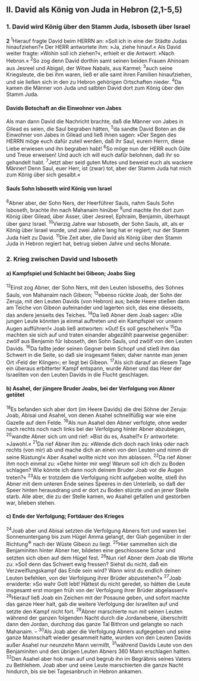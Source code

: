 ## II. David als König von Juda in Hebron (2,1-5,5)

### 1. David wird König über den Stamm Juda, Isboseth über Israel

__2__
<sup>1</sup>Hierauf fragte David beim HERRN an: »Soll ich in eine der Städte Judas hinaufziehen?« Der HERR antwortete ihm: »Ja, ziehe hinauf.« Als David weiter fragte: »Wohin soll ich ziehen?«, erhielt er die Antwort: »Nach Hebron.«
<sup>2</sup>So zog denn David dorthin samt seinen beiden Frauen Ahinoam aus Jesreel und Abigail, der Witwe Nabals, aus Karmel;
<sup>3</sup>auch seine Kriegsleute, die bei ihm waren, ließ er alle samt ihren Familien hinaufziehen, und sie ließen sich in den zu Hebron gehörigen Ortschaften nieder.
<sup>4</sup>Da kamen die Männer von Juda und salbten David dort zum König über den Stamm Juda.

#### Davids Botschaft an die Einwohner von Jabes

Als man dann David die Nachricht brachte, daß die Männer von Jabes in Gilead es seien, die Saul begraben hätten,
<sup>5</sup>da sandte David Boten an die Einwohner von Jabes in Gilead und ließ ihnen sagen: »Der Segen des HERRN möge euch dafür zuteil werden, daß ihr Saul, eurem Herrn, diese Liebe erwiesen und ihn begraben habt!
<sup>6</sup>So möge nun der HERR euch Güte und Treue erweisen! Und auch ich will euch dafür belohnen, daß ihr so gehandelt habt.
<sup>7</sup>Jetzt aber seid guten Mutes und beweist euch als wackere Männer! Denn Saul, euer Herr, ist (zwar) tot, aber der Stamm Juda hat mich zum König über sich gesalbt.«

#### Sauls Sohn Isboseth wird König von Israel

<sup>8</sup>Abner aber, der Sohn Ners, der Heerführer Sauls, nahm Sauls Sohn Isboseth, brachte ihn nach Mahanaim hinüber
<sup>9</sup>und machte ihn dort zum König über Gilead, über Asser, über Jesreel, Ephraim, Benjamin, überhaupt über ganz Israel.
<sup>10</sup>Vierzig Jahre war Isboseth, der Sohn Sauls, alt, als er König über Israel wurde, und zwei Jahre lang hat er regiert; nur der Stamm Juda hielt zu David.
<sup>11</sup>Die Zeit aber, die David als König über den Stamm Juda in Hebron regiert hat, betrug sieben Jahre und sechs Monate.

### 2. Krieg zwischen David und Isboseth

#### a) Kampfspiel und Schlacht bei Gibeon; Joabs Sieg

<sup>12</sup>Einst zog Abner, der Sohn Ners, mit den Leuten Isboseths, des Sohnes Sauls, von Mahanaim nach Gibeon;
<sup>13</sup>ebenso rückte Joab, der Sohn der Zeruja, mit den Leuten Davids (von Hebron) aus; beide Heere stießen dann am Teiche von Gibeon aufeinander und lagerten sich, das eine diesseits, das andere jenseits des Teiches.
<sup>14</sup>Da ließ Abner dem Joab sagen: »Die jungen Leute könnten ja einmal auftreten und ein Kampfspiel vor unsern Augen aufführen!« Joab ließ antworten: »Gut! Es soll geschehen!«
<sup>15</sup>Da machten sie sich auf und traten einander abgezählt paarweise gegenüber: zwölf aus Benjamin für Isboseth, den Sohn Sauls, und zwölf von den Leuten Davids.
<sup>16</sup>Da faßte jeder seinen Gegner beim Schopf und stieß ihm das Schwert in die Seite, so daß sie insgesamt fielen; daher nannte man jenen Ort ›Feld der Klingen‹; er liegt bei Gibeon.
<sup>17</sup>Als sich darauf an diesem Tage ein überaus erbitterter Kampf entspann, wurde Abner und das Heer der Israeliten von den Leuten Davids in die Flucht geschlagen.

#### b) Asahel, der jüngere Bruder Joabs, bei der Verfolgung von Abner getötet

<sup>18</sup>Es befanden sich aber dort (im Heere Davids) die drei Söhne der Zeruja: Joab, Abisai und Asahel, von denen Asahel schnellfüßig war wie eine Gazelle auf dem Felde.
<sup>19</sup>Als nun Asahel den Abner verfolgte, ohne weder nach rechts noch nach links bei der Verfolgung hinter Abner abzubiegen,
<sup>20</sup>wandte Abner sich um und rief: »Bist du es, Asahel?« Er antwortete: »Jawohl.«
<sup>21</sup>Da rief Abner ihm zu: »Wende dich doch nach links oder nach rechts (von mir) ab und mache dich an einen von den Leuten und nimm dir seine Rüstung!« Aber Asahel wollte nicht von ihm ablassen.
<sup>22</sup>Da rief Abner ihm noch einmal zu: »Gehe hinter mir weg! Warum soll ich dich zu Boden schlagen? Wie könnte ich dann noch deinem Bruder Joab vor die Augen treten?«
<sup>23</sup>Als er trotzdem die Verfolgung nicht aufgeben wollte, stieß ihn Abner mit dem unteren Ende seines Speeres in den Unterleib, so daß der Speer hinten herausdrang und er dort zu Boden stürzte und an jener Stelle starb. Alle aber, die zu der Stelle kamen, wo Asahel gefallen und gestorben war, blieben stehen.

#### c) Ende der Verfolgung; Fortdauer des Krieges

<sup>24</sup>Joab aber und Abisai setzten die Verfolgung Abners fort und waren bei Sonnenuntergang bis zum Hügel Amma gelangt, der Giah gegenüber in der Richtung<sup title="oder: am Wege">&#x2732;</sup> nach der Wüste Gibeon zu liegt.
<sup>25</sup>Hier sammelten sich die Benjaminiten hinter Abner her, bildeten eine geschlossene Schar und setzten sich oben auf dem Hügel fest.
<sup>26</sup>Nun rief Abner dem Joab die Worte zu: »Soll denn das Schwert ewig fressen? Siehst du nicht, daß ein Verzweiflungskampf das Ende sein wird? Wann wirst du endlich deinen Leuten befehlen, von der Verfolgung ihrer Brüder abzustehen?«
<sup>27</sup>Joab erwiderte: »So wahr Gott lebt! Hättest du nicht geredet, so hätten die Leute insgesamt erst morgen früh von der Verfolgung ihrer Brüder abgelassen!«
<sup>28</sup>Hierauf ließ Joab ein Zeichen mit der Posaune geben, und sofort machte das ganze Heer halt, gab die weitere Verfolgung der Israeliten auf und setzte den Kampf nicht fort.
<sup>29</sup>Abner marschierte nun mit seinen Leuten während der ganzen folgenden Nacht durch die Jordanebene, überschritt dann den Jordan, durchzog das ganze Tal Bithron und gelangte so nach Mahanaim. –
<sup>30</sup>Als Joab aber die Verfolgung Abners aufgegeben und seine ganze Mannschaft wieder gesammelt hatte, wurden von den Leuten Davids außer Asahel nur neunzehn Mann vermißt,
<sup>31</sup>während Davids Leute von den Benjaminiten und den übrigen Leuten Abners 360 Mann erschlagen hatten.
<sup>32</sup>Den Asahel aber hob man auf und begrub ihn im Begräbnis seines Vaters zu Bethlehem. Joab aber und seine Leute marschierten die ganze Nacht hindurch, bis sie bei Tagesanbruch in Hebron ankamen.